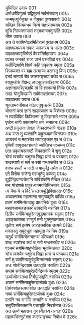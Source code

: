 युधिष्ठिर उवाच	001  
धर्माधर्मविमुक्तं यद्विमुक्तं सर्वसंश्रयात्	001a  
जन्ममृत्युविमुक्तं च विमुक्तं पुण्यपापयोः	001c  
यच्छिवं नित्यमभयं नित्यं चाक्षरमव्ययम्	002a  
शुचि नित्यमनायासं तद्भवान्वक्तुमर्हति	002c  
भीष्म उवाच	003  
अत्र ते वर्तयिष्येऽहमितिहासं पुरातनम्	003a  
याज्ञवल्क्यस्य संवादं जनकस्य च भारत	003c  
याज्ञवल्क्यमृषिश्रेष्ठं दैवरातिर्महायशाः	004a  
पप्रच्छ जनको राजा प्रश्नं प्रश्नविदां वरः	004c  
कतीन्द्रियाणि विप्रर्षे कति प्रकृतयः स्मृताः	005a  
किमव्यक्तं परं ब्रह्म तस्माच्च परतस्तु किम्	005c  
प्रभवं चाप्ययं चैव कालसङ्ख्यां तथैव च	006a  
वक्तुमर्हसि विप्रेन्द्र त्वदनुग्रहकाङ्क्षिणः	006c  
अज्ञानात्परिपृच्छामि त्वं हि ज्ञानमयो निधिः	007a  
तदहं श्रोतुमिच्छामि सर्वमेतदसंशयम्	007c  
याज्ञवल्क्य उवाच	008  
श्रूयतामवनीपाल यदेतदनुपृच्छसि	008a  
योगानां परमं ज्ञानं साङ्ख्यानां च विशेषतः	008c  
न तवाविदितं किञ्चिन्मां तु जिज्ञासते भवान्	009a  
पृष्टेन चापि वक्तव्यमेष धर्मः सनातनः	009c  
अष्टौ प्रकृतयः प्रोक्ता विकाराश्चापि षोडश	010a  
अथ सप्त तु व्यक्तानि प्राहुरध्यात्मचिन्तकाः	010c  
अव्यक्तं च महांश्चैव तथाहङ्कार एव च	011a  
पृथिवी वायुराकाशमापो ज्योतिश्च पञ्चमम्	011c  
एताः प्रकृतयस्त्वष्टौ विकारानपि मे शृणु	012a  
श्रोत्रं त्वक्चैव चक्षुश्च जिह्वा घ्राणं च पञ्चमम्	012c  
शब्दस्पर्शौ च रूपं च रसो गन्धस्तथैव च	013a  
वाक्च हस्तौ च पादौ च पायुर्मेढ्रं तथैव च	013c  
एते विशेषा राजेन्द्र महाभूतेषु पञ्चसु	014a  
बुद्धीन्द्रियाण्यथैतानि सविशेषाणि मैथिल	014c  
मनः षोडशकं प्राहुरध्यात्मगतिचिन्तकाः	015a  
त्वं चैवान्ये च विद्वांसस्तत्त्वबुद्धिविशारदाः	015c  
अव्यक्ताच्च महानात्मा समुत्पद्यति पार्थिव	016a  
प्रथमं सर्गमित्येतदाहुः प्राधानिकं बुधाः	016c  
महतश्चाप्यहङ्कार उत्पद्यति नराधिप	017a  
द्वितीयं सर्गमित्याहुरेतद्बुद्ध्यात्मकं स्मृतम्	017c  
अहङ्काराच्च सम्भूतं मनो भूतगुणात्मकम्	018a  
तृतीयः सर्ग इत्येष आहङ्कारिक उच्यते	018c  
मनसस्तु समुद्भूता महाभूता नराधिप	019a  
चतुर्थं सर्गमित्येतन्मानसं परिचक्षते	019c  
शब्दः स्पर्शश्च रूपं च रसो गन्धस्तथैव च	020a  
पञ्चमं सर्गमित्याहुर्भौतिकं भूतचिन्तकाः	020c  
श्रोत्रं त्वक्चैव चक्षुश्च जिह्वा घ्राणं च पञ्चमम्	021a  
सर्गं तु षष्ठमित्याहुर्बहुचिन्तात्मकं स्मृतम्	021c  
अधः श्रोत्रेन्द्रियग्राम उत्पद्यति नराधिप	022a  
सप्तमं सर्गमित्याहुरेतदैन्द्रियकं स्मृतम्	022c  
ऊर्ध्वस्रोतस्तथा तिर्यगुत्पद्यति नराधिप	023a  
अष्टमं सर्गमित्याहुरेतदार्जवकं बुधाः	023c  
तिर्यक्स्रोतस्त्वधःस्रोत उत्पद्यति नराधिप	024a  
नवमं सर्गमित्याहुरेतदार्जवकं बुधाः	024c  
एतानि नव सर्गाणि तत्त्वानि च नराधिप	025a  
चतुर्विंशतिरुक्तानि यथाश्रुति निदर्शनात्	025c  
अत ऊर्ध्वं महाराज गुणस्यैतस्य तत्त्वतः	026a  
महात्मभिरनुप्रोक्तां कालसङ्ख्यां निबोध मे	026c  

